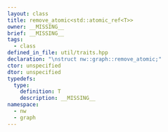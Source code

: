 ```yaml
---
layout: class
title: remove_atomic<std::atomic_ref<T>>
owner: __MISSING__
brief: __MISSING__
tags:
  - class
defined_in_file: util/traits.hpp
declaration: "\nstruct nw::graph::remove_atomic;"
ctor: unspecified
dtor: unspecified
typedefs:
  type:
    definition: T
    description: __MISSING__
namespace:
  - nw
  - graph
---
```


```{index}  remove_atomic<std::atomic_ref<T>>
```

